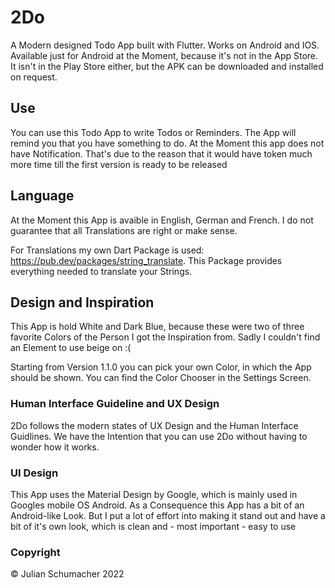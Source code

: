 # 2Do

A Modern designed Todo App built with Flutter.
Works on Android and IOS.
Available just for Android at the Moment, because it's not in the App Store.
It isn't in the Play Store either, but the APK can be downloaded and installed on request.


## Use

You can use this Todo App to write Todos or Reminders.
The App will remind you that you have something to do.
At the Moment this app does not have Notification. That's due to
the reason that it would have token much more time till the first version
is ready to be released


## Language

At the Moment this App is avaible in English, German and French.
I do not guarantee that all Translations are right or make sense.

For Translations my own Dart Package is used: https://pub.dev/packages/string_translate.
This Package provides everything needed to translate your Strings.


## Design and Inspiration

This App is hold White and Dark Blue, because these were two of 
three favorite Colors of the Person I got the Inspiration from.
Sadly I couldn't find an Element to use beige on :(

Starting from Version 1.1.0 you can pick your own Color, in which the
App should be shown. You can find the Color Chooser in the Settings Screen.


### Human Interface Guideline and UX Design

2Do follows the modern states of UX Design and the Human Interface Guidlines.
We have the Intention that you can use 2Do without having to wonder how it works.


### UI Design
This App uses the Material Design by Google, which is mainly used in
Googles mobile OS Android. 
As a Consequence this App has a bit of an Android-like Look.
But I put a lot of effort into making it stand out and have a bit of it's own look, which is clean and - most important - easy to use





### Copyright
© Julian Schumacher 2022
